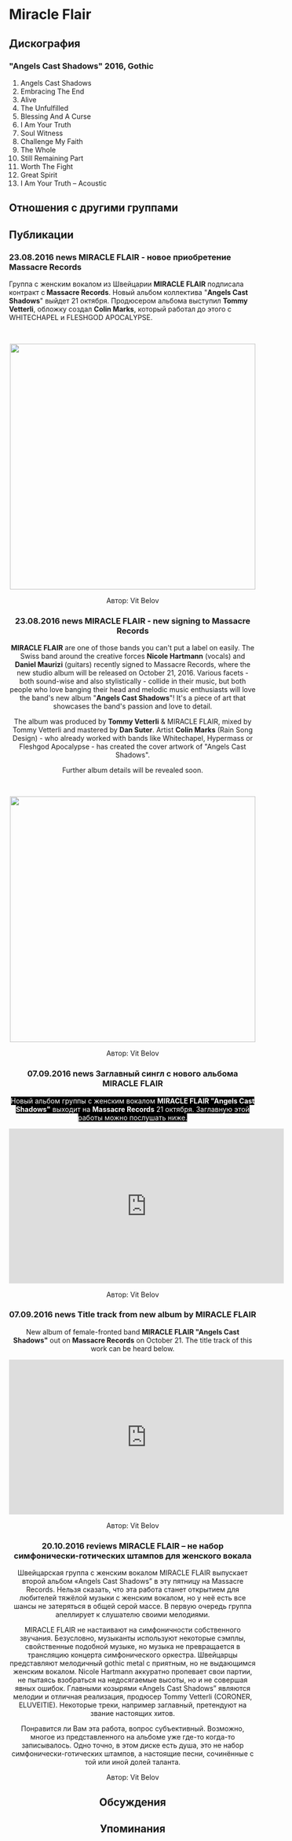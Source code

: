 # Miracle Flair



## Дискография

### "Angels Cast Shadows" 2016, Gothic

1. Angels Cast Shadows
2. Embracing The End
3. Alive
4. The Unfulfilled
5. Blessing And A Curse
6. I Am Your Truth
7. Soul Witness
8. Challenge My Faith
9. The Whole
10. Still Remaining Part
11. Worth The Fight
12. Great Spirit
13. I Am Your Truth – Acoustic


## Отношения с другими группами


## Публикации

### 23.08.2016 news MIRACLE FLAIR - новое приобретение Massacre Records

<p>Группа с женским вокалом из Швейцарии <strong>MIRACLE FLAIR</strong> подписала контракт с<strong> Massacre Records</strong>. Новый альбом коллектива "<strong>Angels Cast Shadows</strong>" выйдет 21 октября. Продюсером альбома выступил <strong>Tommy Vetterli</strong>, обложку создал <strong>Colin Marks</strong>, который работал до этого с WHITECHAPEL и FLESHGOD APOCALYPSE.</p><p>&nbsp;<center><img width="500" height="500" src="/images/news_rus/2016.08/29848.gif" border="0"></p>
Автор: Vit Belov

### 23.08.2016 news MIRACLE FLAIR - new signing to Massacre Records

<p><strong>MIRACLE FLAIR</strong> are one of those bands you can't put a label on easily. The Swiss band around the creative forces <strong>Nicole Hartmann</strong> (vocals) and <strong>Daniel Maurizi</strong> (guitars) recently signed to Massacre Records, where the new studio album will be released on October 21, 2016. Various facets - both sound-wise and also stylistically - collide in their music, but both people who love banging their head and melodic music enthusiasts will love the band's new album "<strong>Angels Cast Shadows</strong>"! It's a piece of art that showcases the band's passion and love to detail.</p><p>The album was produced by <strong>Tommy Vetterli</strong> & MIRACLE FLAIR, mixed by Tommy Vetterli and mastered by <strong>Dan Suter</strong>. Artist <strong>Colin Marks</strong> (Rain Song Design) - who already worked with bands like Whitechapel, Hypermass or Fleshgod Apocalypse - has created the cover artwork of "Angels Cast Shadows".</p><p>Further album details will be revealed soon.<br></p><p>&nbsp;<center><img width="500" height="500" src="/images/news_rus/2016.08/29848.gif" border="0"><p></p></center>
Автор: Vit Belov

### 07.09.2016 news Заглавный сингл с нового альбома MIRACLE FLAIR

<p><font color="#ffffff" style="background-color: rgb(0, 0, 0);">Новый альбом группы с женским вокалом <strong>MIRACLE FLAIR "Angels Cast Shadows"</strong> выходит на <strong>Massacre Records</strong> 21 октября. Заглавную этой работы можно послушать ниже.</font></p><p><font color="#ffffff" style="background-color: rgb(0, 0, 0);"></font><center><iframe width="560" height="315" src="https://www.youtube.com/embed/XWGSrAFWCjI" frameborder="0" allowfullscreen></iframe></p>
Автор: Vit Belov

### 07.09.2016 news Title track from new album by MIRACLE FLAIR

<p>New album of female-fronted band <strong>MIRACLE FLAIR "Angels Cast Shadows"</strong> out on <strong>Massacre Records</strong> on October 21. The title track of this work can be heard below.</p><p><center><iframe width="560" height="315" src="https://www.youtube.com/embed/XWGSrAFWCjI" frameborder="0" allowfullscreen></iframe></p>
Автор: Vit Belov

### 20.10.2016 reviews MIRACLE FLAIR – не набор симфонически-готических штампов для женского вокала

<p>Швейцарская группа с женским вокалом MIRACLE FLAIR выпускает второй альбом «Angels Cast Shadows” в эту пятницу на Massacre Records. Нельзя сказать, что эта работа станет открытием для любителей тяжёлой музыки с женским вокалом, но у неё есть все шансы не затеряться в общей серой массе. В первую очередь группа апеллирует к слушателю своими мелодиями.</p><p>MIRACLE FLAIR не настаивают на симфоничности собственного звучания. Безусловно, музыканты используют некоторые сэмплы, свойственные подобной музыке, но музыка не превращается в трансляцию концерта симфонического оркестра. Швейцарцы представляют мелодичный gothic metal с приятным, но не выдающимся женским вокалом. Nicole Hartmann аккуратно пропевает свои партии, не пытаясь взобраться на недосягаемые высоты, но и не совершая явных ошибок. Главными козырями «Angels Cast Shadows” являются мелодии и отличная реализация, продюсер Tommy Vetterli (CORONER, ELUVEITIE). Некоторые треки, например заглавный, претендуют на звание настоящих хитов. </p><p>Понравится ли Вам эта работа, вопрос субъективный. Возможно, многое из представленного на альбоме уже где-то когда-то записывалось. Одно точно, в этом диске есть душа, это не набор симфонически-готических штампов, а настоящие песни, сочинённые с той или иной долей таланта.</p>
Автор: Vit Belov


## Обсуждения


## Упоминания

